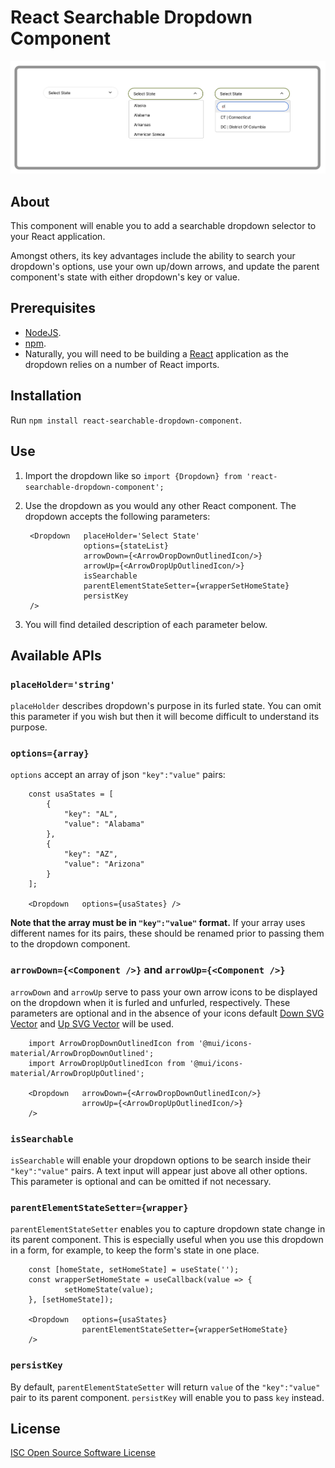# React Searchable Dropdown Component

![Dropdown](dropdown.png "Dropdown presentation")

## About
This component will enable you to add a searchable dropdown selector to your React application. 

Amongst others, its key advantages include the ability to search your dropdown's options, use your own up/down arrows, and update the parent component's state with either dropdown's key or value. 

## Prerequisites
- [NodeJS](https://nodejs.org/en/).
- [npm](https://www.npmjs.com/).
- Naturally, you will need to be building a [React](https://reactjs.org/) application as the dropdown relies on a number of React imports.


## Installation 
Run `npm install react-searchable-dropdown-component`.

## Use
1. Import the dropdown like so `import {Dropdown} from 'react-searchable-dropdown-component';`
1. Use the dropdown as you would any other React component. The dropdown accepts the following parameters:

        <Dropdown   placeHolder='Select State'
                    options={stateList}
                    arrowDown={<ArrowDropDownOutlinedIcon/>}
                    arrowUp={<ArrowDropUpOutlinedIcon/>}
                    isSearchable
                    parentElementStateSetter={wrapperSetHomeState}
                    persistKey
        />
                             
1. You will find detailed description of each parameter below.

## Available APIs

### `placeHolder='string'`
`placeHolder` describes dropdown's purpose in its furled state. You can omit this parameter if you wish but then it will become difficult to understand its purpose.

### `options={array}`
`options` accept an array of json `"key":"value"` pairs:

        const usaStates = [
            {
                "key": "AL",
                "value": "Alabama"
            },
            {
                "key": "AZ",
                "value": "Arizona"
            }
        ];    
        
        <Dropdown   options={usaStates} />

**Note that the array must be in `"key":"value"` format.** If your array uses different names for its pairs, these should be renamed prior to passing them to the dropdown component.

### `arrowDown={<Component />}` and `arrowUp={<Component />}`
`arrowDown` and `arrowUp` serve to pass your own arrow icons to be displayed on the dropdown when it is furled and unfurled, respectively. These parameters are optional and in the absence of your icons default [Down SVG Vector](https://www.svgrepo.com/svg/430918/down) and [Up SVG Vector](https://www.svgrepo.com/svg/431354/up) will be used. 

        import ArrowDropDownOutlinedIcon from '@mui/icons-material/ArrowDropDownOutlined';
        import ArrowDropUpOutlinedIcon from '@mui/icons-material/ArrowDropUpOutlined';
        
        <Dropdown   arrowDown={<ArrowDropDownOutlinedIcon/>}
                    arrowUp={<ArrowDropUpOutlinedIcon/>}
        />

### `isSearchable`
`isSearchable` will enable your dropdown options to be search inside their `"key":"value"` pairs. A text input will appear just above all other options. This parameter is optional and can be omitted if not necessary.

### `parentElementStateSetter={wrapper}`
`parentElementStateSetter` enables you to capture dropdown state change in its parent component. This is especially useful when you use this dropdown in a form, for example, to keep the form's state in one place.

        const [homeState, setHomeState] = useState('');
        const wrapperSetHomeState = useCallback(value => {
                setHomeState(value);
        }, [setHomeState]);
        
        <Dropdown   options={usaStates}
                    parentElementStateSetter={wrapperSetHomeState} 
        />

### `persistKey`
By default, `parentElementStateSetter` will return `value` of the `"key":"value"` pair to its parent component. `persistKey` will enable you to pass `key` instead. 

## License
[ISC Open Source Software License](https://www.isc.org/licenses/)
